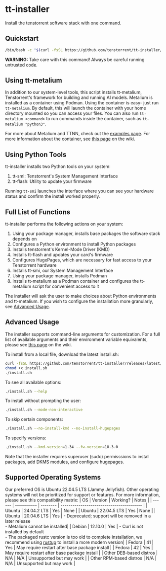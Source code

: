 # tt-installer
Install the tenstorrent software stack with one command.

## Quickstart
```bash
/bin/bash -c "$(curl -fsSL https://github.com/tenstorrent/tt-installer/releases/latest/download/install.sh)"
```
**WARNING:** Take care with this command! Always be careful running untrusted code.

## Using tt-metalium
In addition to our system-level tools, this script installs tt-metalium, Tenstorrent's framework for building and running AI models. Metalium is installed as a container using Podman. Using the container is easy- just run `tt-metalium`. By default, this will launch the container with your home directory mounted so you can access your files. You can also run `tt-metalium <command>` to run commands inside the container, such as `tt-metalium "python3"`.

For more about Metalium and TTNN, check out the [examples page](https://docs.tenstorrent.com/tt-metal/latest/ttnn/ttnn/usage.html#basic-examples). For more information about the container, see [this page](https://github.com/tenstorrent/tt-installer/wiki/Using-the-tt%E2%80%90metalium-container) on the wiki.

## Using Python Tools
tt-installer installs two Python tools on your system:
1. tt-smi: Tenstorrent's System Management Interface
2. tt-flash: Utility to update your firmware

Running `tt-smi` launches the interface where you can see your hardware status and confirm the install worked properly.

## Full List of Functions
tt-installer performs the following actions on your system:
1. Using your package manager, installs base packages the software stack depends on
2. Configures a Python environment to install Python packages
3. Installs tenstorrent's Kernel-Mode Driver (KMD)
4. Installs tt-flash and updates your card's firmware
5. Configures HugePages, which are necessary for fast access to your Tenstorrent hardware
6. Installs tt-smi, our System Management Interface
7. Using your package manager, installs Podman
8. Installs tt-metalium as a Podman container and configures the tt-metalium script for convenient access to it

The installer will ask the user to make choices about Python environments and tt-metalium. If you wish to configure the installation more granularly, see [Advanced Usage](#advanced-usage).

## Advanced Usage
The installer supports command-line arguments for customization. For a full list of available arguments and their environment variable equivalents, please see [this page](https://github.com/tenstorrent/tt-installer/wiki/Customizing-your-installation) on the wiki.

To install from a local file, download the latest install.sh:
```bash
curl -fsSL https://github.com/tenstorrent/tt-installer/releases/latest/download/install.sh -O
chmod +x install.sh
./install.sh
```

To see all available options:
```bash
./install.sh --help
```

To install without prompting the user:
```bash
./install.sh --mode-non-interactive
```

To skip certain components:
```bash
./install.sh --no-install-kmd --no-install-hugepages
```

To specify versions:
```bash
./install.sh --kmd-version=1.34 --fw-version=18.3.0
```

Note that the installer requires superuser (sudo) permisssions to install packages, add DKMS modules, and configure hugepages.

## Supported Operating Systems
Our preferred OS is Ubuntu 22.04.5 LTS (Jammy Jellyfish). Other operating systems will not be prioritized for support or features.
For more information, please see this compatibility matrix:
| OS     | Version     | Working? | Notes                                     |
| ------ | ----------- | -------- | ----------------------------------------- |
| Ubuntu | 24.04.2 LTS | Yes      | None                                      |
| Ubuntu | 22.04.5 LTS | Yes      | None                                      |
| Ubuntu | 20.04.6 LTS | Yes      | - Deprecated; support will be removed in a later release<br>- Metalium cannot be installed|
| Debian | 12.10.0     | Yes      | - Curl is not installed by default<br>- The packaged rustc version is too old to complete installation, we recommend using [rustup](https://rustup.rs/) to install a more modern version|
| Fedora | 41          | Yes      | May require restart after base package install |
| Fedora | 42          | Yes      | May require restart after base package install |
| Other DEB-based distros  | N/A          | N/A     | Unsupported but may work |
| Other RPM-based distros  | N/A          | N/A     | Unsupported but may work |

